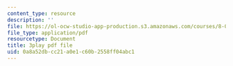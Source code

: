 ```yaml
---
content_type: resource
description: ''
file: https://ol-ocw-studio-app-production.s3.amazonaws.com/courses/8-03sc-physics-iii-vibrations-and-waves-fall-2016/0a8a52dbcc21a0e1c60b2558ff04abc1_wwQu2_u8jeo.pdf
file_type: application/pdf
resourcetype: Document
title: 3play pdf file
uid: 0a8a52db-cc21-a0e1-c60b-2558ff04abc1
---
```

